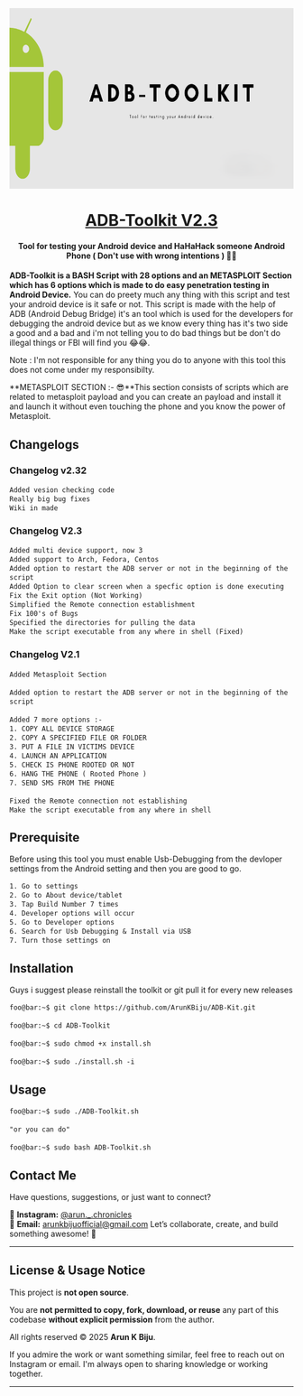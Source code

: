<p align="center">
  <a href="https://github.com/ArunKBiju/ADB-Kit">
    <!--<img align="center" src="screenshots/logo.png" width="780" height="80"><br>-->
    <img align="center" src="https://raw.githubusercontent.com/ArunKBiju/ADB-Kit/main/screenshots/ADB-Toolkit-Banner.png" alt="ADB-Toolkit-Banner" border="0" height="320px" width="640"></a><br>
  </a>
  <a href="https://github.com/ArunKBiju/ADB-Kit">
   <h1 align="center">ADB-Toolkit V2.3</h1>
  </a>
  <h4 align="center"><b>
  Tool for testing your Android device and HaHaHack someone Android Phone ( Don't use with wrong intentions ) 🤘🤘 
  </b></h4>
  </p>

**ADB-Toolkit is a BASH Script with 28 options and an METASPLOIT Section which has 6 options which is made to do easy penetration testing in Android Device.**
You can do preety much any thing with this script and test your android device is it safe or not. This script is made with the help of ADB (Android Debug Bridge) it's an tool which is used for the developers for debugging the android device but as we know every thing has it's two side a good and a bad and i'm not telling you to do bad things but be don't do illegal things or FBI will find you 😂😂.

Note : I'm not responsible for any thing you do to anyone with this tool this does not come under my responsibilty.

**METASPLOIT SECTION :- 😎**This section consists of scripts which are related to metasploit payload and you can create an payload and install it and launch it without even touching the phone and you know the power of Metasploit.

## Changelogs

### Changelog v2.32

```
Added vesion checking code
Really big bug fixes
Wiki in made
```

### Changelog V2.3

```
Added multi device support, now 3
Added support to Arch, Fedora, Centos
Added option to restart the ADB server or not in the beginning of the script
Added Option to clear screen when a specfic option is done executing
Fix the Exit option (Not Working)
Simplified the Remote connection establishment
Fix 100's of Bugs
Specified the directories for pulling the data
Make the script executable from any where in shell (Fixed)
```

### Changelog V2.1

```
Added Metasploit Section

Added option to restart the ADB server or not in the beginning of the script

Added 7 more options :-
1. COPY ALL DEVICE STORAGE
2. COPY A SPECIFIED FILE OR FOLDER
3. PUT A FILE IN VICTIMS DEVICE
4. LAUNCH AN APPLICATION
5. CHECK IS PHONE ROOTED OR NOT
6. HANG THE PHONE ( Rooted Phone )
7. SEND SMS FROM THE PHONE

Fixed the Remote connection not establishing
Make the script executable from any where in shell
```

## Prerequisite

Before using this tool you must enable Usb-Debugging from the devloper settings from the Android setting and then you are good to go.

```
1. Go to settings
2. Go to About device/tablet
3. Tap Build Number 7 times
4. Developer options will occur
5. Go to Developer options
6. Search for Usb Debugging & Install via USB
7. Turn those settings on
```

## Installation

Guys i suggest please reinstall the toolkit or git pull it for every new releases

```console
foo@bar:~$ git clone https://github.com/ArunKBiju/ADB-Kit.git

foo@bar:~$ cd ADB-Toolkit

foo@bar:~$ sudo chmod +x install.sh

foo@bar:~$ sudo ./install.sh -i
```

## Usage

```console
foo@bar:~$ sudo ./ADB-Toolkit.sh

"or you can do"

foo@bar:~$ sudo bash ADB-Toolkit.sh
```

##  Contact Me

Have questions, suggestions, or just want to connect?

📸 **Instagram:** [@arun._.chronicles](https://www.instagram.com/arun._.chronicles/)  
📧 **Email:** [arunkbijuofficial@gmail.com](https://mail.google.com/mail/?view=cm&fs=1&to=arunkbijuofficial@gmail.com&su=Let's%20Chat&body=Hi,%20I%20would%20love%20to%20connect%20with%20you.%20Looking%20forward%20to%20your%20response.)
Let’s collaborate, create, and build something awesome! 🤝

---

##  License & Usage Notice

This project is **not open source**.

You are **not permitted to copy, fork, download, or reuse** any part of this codebase **without explicit permission** from the author.

All rights reserved © 2025 **Arun K Biju**.

If you admire the work or want something similar, feel free to reach out on Instagram or email. I'm always open to sharing knowledge or working together.

---
